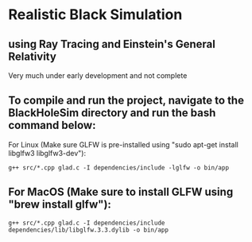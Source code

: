 
# Realistic Black Simulation
## using Ray Tracing and Einstein's General Relativity

Very much under early development and not complete



## To compile and run the project, navigate to the BlackHoleSim directory and run the bash command below:


For Linux (Make sure GLFW is pre-installed using "sudo apt-get install libglfw3 libglfw3-dev"):

`g++ src/*.cpp glad.c -I dependencies/include -lglfw -o bin/app`



## For MacOS (Make sure to install GLFW using "brew install glfw"):

`g++ src/*.cpp glad.c -I dependencies/include dependencies/lib/libglfw.3.3.dylib -o bin/app`